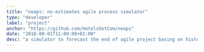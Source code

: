 ```yaml
---
title: "neaps: no-estimates agile process simulator"
type: "developer"
label: "project"
anchor: "https://github.com/HotelsDotCom/neaps"
date: "2018-08-01T11:00:00+01:00"
desc: "a simulator to forecast the end of agile project basing on historical data and using montecarlo simulations"
---
```


